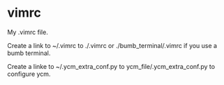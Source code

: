 # vimrc #
My .vimrc file.

Create a link to ~/.vimrc to ./.vimrc or ./bumb_terminal/.vimrc if you use a bumb terminal.

Create a linke to ~/.ycm_extra_conf.py to ycm_file/.ycm_extra_conf.py to configure ycm.
